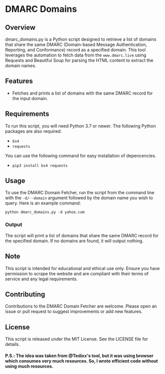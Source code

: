 # DMARC Domains

## Overview
dmarc_domains.py is a Python script designed to retrieve a list of domains that share the same DMARC (Domain-based Message Authentication, Reporting, and Conformance) record as a specified domain. This tool leverages the automation to fetch data from the `www.dmarc.live` using Requests and Beautiful Soup for parsing the HTML content to extract the domain names.

## Features
- Fetches and prints a list of domains with the same DMARC record for the input domain.

## Requirements
To run this script, you will need Python 3.7 or newer. The following Python packages are also required:
- `bs4`
- `requests`

You can use the following command for easy installation of depencencies.
- `pip3 install bs4 requests`

## Usage

To use the DMARC Domain Fetcher, run the script from the command line with the `-d/--domain` argument followed by the domain name you wish to query. Here is an example command:

`python dmarc_domains.py -d yahoo.com`


### Output
The script will print a list of domains that share the same DMARC record for the specified domain. If no domains are found, it will output nothing.

## Note
This script is intended for educational and ethical use only. Ensure you have permission to scrape the website and are compliant with their terms of service and any legal requirements.

## Contributing
Contributions to the DMARC Domain Fetcher are welcome. Please open an issue or pull request to suggest improvements or add new features.

## License
This script is released under the MIT License. See the LICENSE file for details.

#### P.S.: The idea was taken from @Tedixx's tool, but it was using browser which consumes very much resources. So, I wrote efficient code without using much resources.
